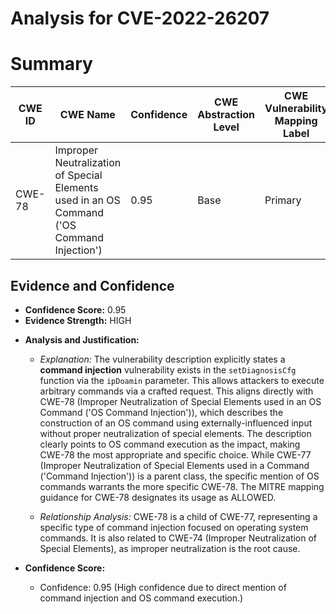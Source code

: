 # Analysis for CVE-2022-26207

# Summary
| CWE ID | CWE Name | Confidence | CWE Abstraction Level | CWE Vulnerability Mapping Label | CWE-Vulnerability Mapping Notes |
|---|---|---|---|---|---|
| CWE-78 | Improper Neutralization of Special Elements used in an OS Command ('OS Command Injection') | 0.95 | Base | Primary | Allowed |

## Evidence and Confidence

*   **Confidence Score:** 0.95
*   **Evidence Strength:** HIGH

- **Analysis and Justification:**  
  - *Explanation:* The vulnerability description explicitly states a **command injection** vulnerability exists in the `setDiagnosisCfg` function via the `ipDoamin` parameter. This allows attackers to execute arbitrary commands via a crafted request. This aligns directly with CWE-78 (Improper Neutralization of Special Elements used in an OS Command ('OS Command Injection')), which describes the construction of an OS command using externally-influenced input without proper neutralization of special elements. The description clearly points to OS command execution as the impact, making CWE-78 the most appropriate and specific choice. While CWE-77 (Improper Neutralization of Special Elements used in a Command ('Command Injection')) is a parent class, the specific mention of OS commands warrants the more specific CWE-78. The MITRE mapping guidance for CWE-78 designates its usage as ALLOWED.

  - *Relationship Analysis:* CWE-78 is a child of CWE-77, representing a specific type of command injection focused on operating system commands. It is also related to CWE-74 (Improper Neutralization of Special Elements), as improper neutralization is the root cause.

- **Confidence Score:**  
  - Confidence: 0.95 (High confidence due to direct mention of command injection and OS command execution.)